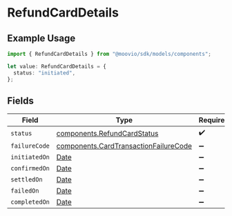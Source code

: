 # RefundCardDetails

## Example Usage

```typescript
import { RefundCardDetails } from "@moovio/sdk/models/components";

let value: RefundCardDetails = {
  status: "initiated",
};
```

## Fields

| Field                                                                                          | Type                                                                                           | Required                                                                                       | Description                                                                                    |
| ---------------------------------------------------------------------------------------------- | ---------------------------------------------------------------------------------------------- | ---------------------------------------------------------------------------------------------- | ---------------------------------------------------------------------------------------------- |
| `status`                                                                                       | [components.RefundCardStatus](../../models/components/refundcardstatus.md)                     | :heavy_check_mark:                                                                             | N/A                                                                                            |
| `failureCode`                                                                                  | [components.CardTransactionFailureCode](../../models/components/cardtransactionfailurecode.md) | :heavy_minus_sign:                                                                             | N/A                                                                                            |
| `initiatedOn`                                                                                  | [Date](https://developer.mozilla.org/en-US/docs/Web/JavaScript/Reference/Global_Objects/Date)  | :heavy_minus_sign:                                                                             | N/A                                                                                            |
| `confirmedOn`                                                                                  | [Date](https://developer.mozilla.org/en-US/docs/Web/JavaScript/Reference/Global_Objects/Date)  | :heavy_minus_sign:                                                                             | N/A                                                                                            |
| `settledOn`                                                                                    | [Date](https://developer.mozilla.org/en-US/docs/Web/JavaScript/Reference/Global_Objects/Date)  | :heavy_minus_sign:                                                                             | N/A                                                                                            |
| `failedOn`                                                                                     | [Date](https://developer.mozilla.org/en-US/docs/Web/JavaScript/Reference/Global_Objects/Date)  | :heavy_minus_sign:                                                                             | N/A                                                                                            |
| `completedOn`                                                                                  | [Date](https://developer.mozilla.org/en-US/docs/Web/JavaScript/Reference/Global_Objects/Date)  | :heavy_minus_sign:                                                                             | N/A                                                                                            |